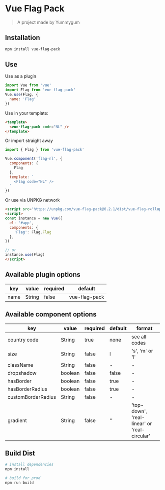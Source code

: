 # Vue Flag Pack

> A project made by Yummygum

## Installation

```bash
npm install vue-flag-pack
```

## Use
Use as a plugin
```js
import Vue from 'vue'
import Flag from 'vue-flag-pack'
Vue.use(Flag, {
  name: 'Flag'
})
```

Use in your template:
```html
<template>
  <vue-flag-pack code="NL" />
</template>
```

Or import straight away
```js
import { Flag } from 'vue-flag-pack'

Vue.component('flag-nl', {
  components: {
    Flag
  },
  template: `
    <Flag code="NL" />
  `
})
```

Or use via UNPKG network
```html
<script src="https://unpkg.com/vue-flag-pack@0.2.1/dist/vue-flag-rollup.iife.js"></script>
<script>
const instance = new Vue({
  el: '#app',
  components: {
    'Flag': Flag.Flag
  },
})

// or
instance.use(Flag)
</script>
```


## Available plugin options

| key   | value   | required | default |
|-------|-------|------|------|
| name |  String | false | vue-flag-pack |



## Available component options

| key   | value   | required | default | format |
|-------|-------|------|------|------|
| country code |  String | true | none | see all codes |
| size |  String | false | l | 's', 'm' or 'l' |
| className |  String | false | - | - |
| dropshadow |  boolean | false | false | - |
| hasBorder |  boolean | false | true | - |
| hasBorderRadius | boolean | false | true | - |
| customBorderRadius |  String | false | - | - |
| gradient |  String | false | '' | 'top-down', 'real-linear' or 'real-circular' |



## Build Dist

```bash
# install dependencies
npm install

# build for prod
npm run build
```
